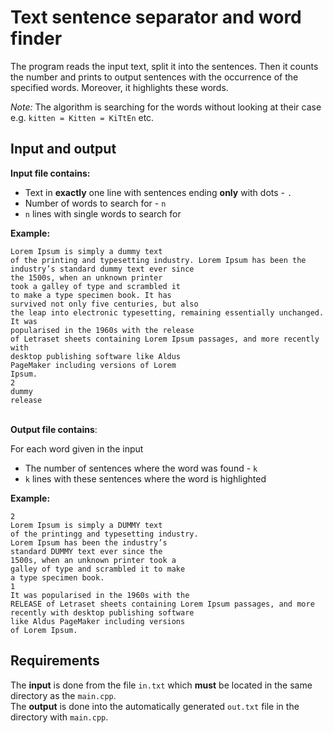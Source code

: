 # Text sentence separator and word finder
The program reads the input text, split it into the sentences. Then it counts the number and prints to output sentences 
with the occurrence of the specified words. Moreover, it highlights these words.

_Note:_ The algorithm is searching for the words without looking at their case e.g. `kitten = Kitten = KiTtEn` etc.

## Input and output

**Input file contains:**
* Text in **exactly** one line with sentences ending **only** with dots - `.`
* Number of words to search for - `n`
* `n` lines with single words to search for

**Example:**
```
Lorem Ipsum is simply a dummy text
of the printing and typesetting industry. Lorem Ipsum has been the industry’s standard dummy text ever since
the 1500s, when an unknown printer
took a galley of type and scrambled it
to make a type specimen book. It has
survived not only five centuries, but also
the leap into electronic typesetting, remaining essentially unchanged. It was
popularised in the 1960s with the release
of Letraset sheets containing Lorem Ipsum passages, and more recently with
desktop publishing software like Aldus
PageMaker including versions of Lorem
Ipsum.
2
dummy
release
```
\
**Output file contains**:

For each word given in the input
* The number of sentences where the word was found - `k`
* `k` lines with these sentences where the word is highlighted

**Example:**
```
2
Lorem Ipsum is simply a DUMMY text
of the printingg and typesetting industry.
Lorem Ipsum has been the industry’s
standard DUMMY text ever since the
1500s, when an unknown printer took a
galley of type and scrambled it to make
a type specimen book.
1
It was popularised in the 1960s with the
RELEASE of Letraset sheets containing Lorem Ipsum passages, and more recently with desktop publishing software
like Aldus PageMaker including versions
of Lorem Ipsum.
```

## Requirements
The **input** is done from the file `in.txt` which **must** be located in the same directory as the `main.cpp`.\
The **output** is done into the automatically generated `out.txt` file in the directory with `main.cpp`.
